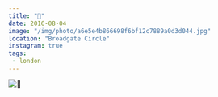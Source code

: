 ```yaml
---
title: "🚶"
date: 2016-08-04
image: "/img/photo/a6e5e4b866698f6bf12c7889a0d3d044.jpg"
location: "Broadgate Circle"
instagram: true
tags:
 - london
---
```


![🚶](/img/photo/a6e5e4b866698f6bf12c7889a0d3d044.jpg)
